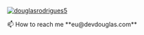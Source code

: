 <p align="left">
<a href="https://linkedin.com/in/douglasrodrigues5" target="blank"><img align="center" src="https://img.shields.io/badge/LinkedIn-0077B5?style=for-the-badge&logo=linkedin&logoColor=white" alt="douglasrodrigues5"/></a>
</p>

<p align="left">
📫 How to reach me **eu@devdouglas.com**
</p>

